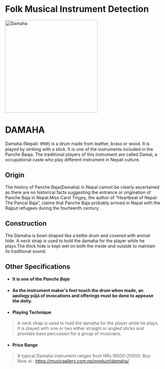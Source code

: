 # Folk Musical Instrument Detection

<img src="https://www.himalayapost.com/wp-content/uploads/2019/05/damaha.jpg" alt="Damaha" width="300"/>

<!-- ![Damaha](https://www.himalayapost.com/wp-content/uploads/2019/05/damaha.jpg) -->
# DAMAHA

Damaha (Nepali: दमाहा) is a drum made from leather, brass or wood. It is played by striking with a stick. It is one of the instruments included in the Panche Baaja. The traditional players of this instrument are called Damai, a occupational caste who play different instrument in Nepali culture.

## Origin

The history of Panche Baja(Damaha) in Nepal cannot be clearly ascertained as there are no historical facts suggesting the entrance or origination of Panche Baja in Nepal.Miss Carol Tingey, the author of “Heartbeat of Nepal: The Pancai Baja”, claims that Panche Baja probably arrived in Nepal with the Rajput refugees during the fourteenth century.

## Construction

The Damaha is bowl-shaped like a kettle drum and covered with animal hide. A neck strap is used to hold the damaha for the player while he plays.The thick hide is kept wet on both the inside and outside to maintain its traditional sound.

## Other Specifications

- #### It is one of the *Panche Baja*
- #### As the instrument maker's feet touch the drum when made, an apology pūjā of invocations and offerings must be done to appease the deity.
- #### Playing Technique
> A neck strap is used to hold the damaha for the player while he plays. It is played with one or two either straight or angled sticks and provides bass percussion for a group of musicians.
- #### Price Range 
> A typical Damaha  instrument ranges from NRs.18000-20000.
> Buy Now at : https://musicgallery.com.np/product/damaha/